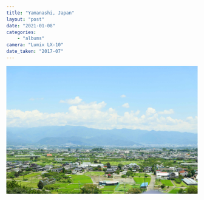 ```yaml
---
title: "Yamanashi, Japan"
layout: "post" 
date: "2021-01-08"
categories: 
    - "albums"
camera: "Lumix LX-10"
date_taken: "2017-07"
---
```


![USC](/images/yamanashi.jpg)